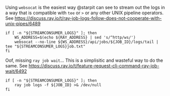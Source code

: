 
Using `websocat` is the easiest way @starpit can see to stream out the
logs in a way that is compatible with `tee` or `>` or any other UNIX
pipeline operators. See
https://discuss.ray.io/t/ray-job-logs-follow-does-not-cooperate-with-unix-pipes/6489

```shell.async
if [ -n "${STREAMCONSUMER_LOGS}" ]; then
    WS_ADDRESS=$(echo ${RAY_ADDRESS} | sed 's/^http/ws/')
    websocat --no-line ${WS_ADDRESS}/api/jobs/${JOB_ID}/logs/tail | tee "${STREAMCONSUMER_LOGS}job.txt"
fi
```

Oof, missing `ray job wait`... This is a simplisitic and wasteful way
to do the same. See
https://discuss.ray.io/t/feature-request-cli-command-ray-job-wait/6492

```shell
if [ -n "${STREAMCONSUMER_LOGS}" ]; then
    ray job logs -f ${JOB_ID} >& /dev/null
fi
```
